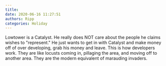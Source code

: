 ```yaml
---
title: 
date: 2020-06-16 11:27:51
authors: Ripp
categories: Holiday
---
```


 Lowtower is a Catalyst.  He really does NOT care about the people he claims wishes to "represent."  He just wants to get in with Catalyst and make money off of over developing, grab his money and leave.  This is how developers work.  They are like locusts coming in, pillaging the area, and moving off to another area. 
They are the modern equivalent of marauding invaders.